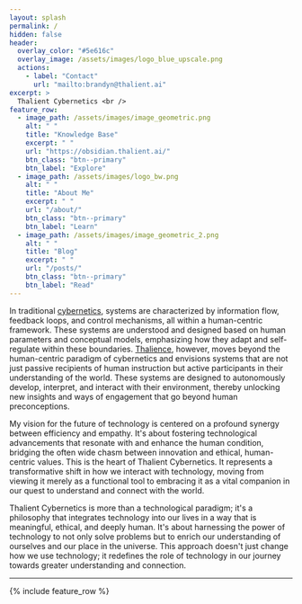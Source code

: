 ```yaml
---
layout: splash
permalink: /
hidden: false
header:
  overlay_color: "#5e616c"
  overlay_image: /assets/images/logo_blue_upscale.png
  actions:
    - label: "Contact"
      url: "mailto:brandyn@thalient.ai"
excerpt: >
  Thalient Cybernetics <br />
feature_row:
  - image_path: /assets/images/image_geometric.png
    alt: " "
    title: "Knowledge Base"
    excerpt: " "
    url: "https://obsidian.thalient.ai/"
    btn_class: "btn--primary"
    btn_label: "Explore"
  - image_path: /assets/images/logo_bw.png
    alt: " "
    title: "About Me"
    excerpt: " "
    url: "/about/"
    btn_class: "btn--primary"
    btn_label: "Learn"
  - image_path: /assets/images/image_geometric_2.png
    alt: " "
    title: "Blog"
    excerpt: " "
    url: "/posts/"
    btn_class: "btn--primary"
    btn_label: "Read"
---
```


In traditional [cybernetics](https://en.wikipedia.org/wiki/Cybernetics:_Or_Control_and_Communication_in_the_Animal_and_the_Machine), systems are characterized by information flow, feedback loops, and control mechanisms, all within a human-centric framework. These systems are understood and designed based on human parameters and conceptual models, emphasizing how they adapt and self-regulate within these boundaries. [Thalience](https://www.kschroeder.com/my-books/ventus/thalience), however, moves beyond the human-centric paradigm of cybernetics and envisions systems that are not just passive recipients of human instruction but active participants in their understanding of the world. These systems are designed to autonomously develop, interpret, and interact with their environment, thereby unlocking new insights and ways of engagement that go beyond human preconceptions.

My vision for the future of technology is centered on a profound synergy between efficiency and empathy. It's about fostering technological advancements that resonate with and enhance the human condition, bridging the often wide chasm between innovation and ethical, human-centric values. This is the heart of Thalient Cybernetics. It represents a transformative shift in how we interact with technology, moving from viewing it merely as a functional tool to embracing it as a vital companion in our quest to understand and connect with the world.

Thalient Cybernetics is more than a technological paradigm; it's a philosophy that integrates technology into our lives in a way that is meaningful, ethical, and deeply human. It's about harnessing the power of technology to not only solve problems but to enrich our understanding of ourselves and our place in the universe. This approach doesn't just change how we use technology; it redefines the role of technology in our journey towards greater understanding and connection.

---

{% include feature_row %}
